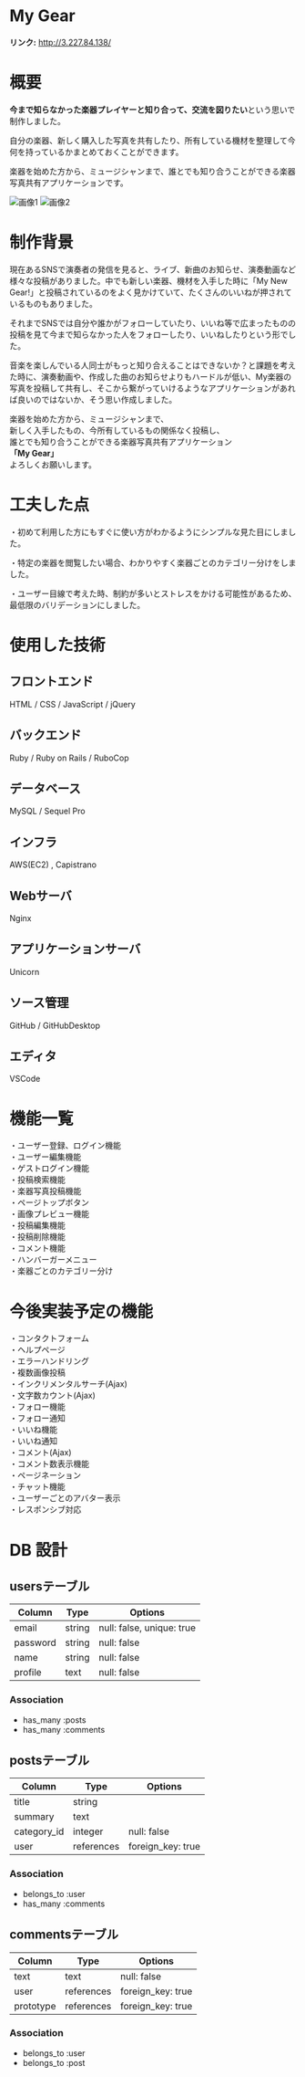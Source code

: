 # My Gear
**リンク:** http://3.227.84.138/

# 概要
**今まで知らなかった楽器プレイヤーと知り合って、交流を図りたい**という思いで制作しました。

自分の楽器、新しく購入した写真を共有したり、所有している機材を整理して今何を持っているかまとめておくことができます。

楽器を始めた方から、ミュージシャンまで、誰とでも知り合うことができる楽器写真共有アプリケーションです。

![画像1](app/assets/images/readme1.png)
![画像2](app/assets/images/readme2.png)

# 制作背景
現在あるSNSで演奏者の発信を見ると、ライブ、新曲のお知らせ、演奏動画など様々な投稿がありました。中でも新しい楽器、機材を入手した時に「My New Gear!」と投稿されているのをよく見かけていて、たくさんのいいねが押されているものもありました。

それまでSNSでは自分や誰かがフォローしていたり、いいね等で広まったものの投稿を見て今まで知らなかった人をフォローしたり、いいねしたりという形でした。

音楽を楽しんでいる人同士がもっと知り合えることはできないか？と課題を考えた時に、演奏動画や、作成した曲のお知らせよりもハードルが低い、My楽器の写真を投稿して共有し、そこから繋がっていけるようなアプリケーションがあれば良いのではないか、そう思い作成しました。

楽器を始めた方から、ミュージシャンまで、  
新しく入手したもの、今所有しているもの関係なく投稿し、  
誰とでも知り合うことができる楽器写真共有アプリケーション  
**「My Gear」**  
よろしくお願いします。

# 工夫した点
・初めて利用した方にもすぐに使い方がわかるようにシンプルな見た目にしました。  

・特定の楽器を閲覧したい場合、わかりやすく楽器ごとのカテゴリー分けをしました。  

・ユーザー目線で考えた時、制約が多いとストレスをかける可能性があるため、最低限のバリデーションにしました。  

# 使用した技術
## フロントエンド
HTML / CSS / JavaScript / jQuery
## バックエンド
Ruby / Ruby on Rails / RuboCop
## データベース
MySQL / Sequel Pro
## インフラ
AWS(EC2) , Capistrano
## Webサーバ
Nginx
## アプリケーションサーバ
Unicorn
## ソース管理
GitHub / GitHubDesktop
## エディタ
VSCode

# 機能一覧
・ユーザー登録、ログイン機能  
・ユーザー編集機能  
・ゲストログイン機能  
・投稿検索機能  
・楽器写真投稿機能  
・ページトップボタン  
・画像プレビュー機能  
・投稿編集機能  
・投稿削除機能  
・コメント機能  
・ハンバーガーメニュー  
・楽器ごとのカテゴリー分け  

# 今後実装予定の機能
・コンタクトフォーム  
・ヘルプページ  
・エラーハンドリング  
・複数画像投稿  
・インクリメンタルサーチ(Ajax)  
・文字数カウント(Ajax)  
・フォロー機能  
・フォロー通知  
・いいね機能  
・いいね通知  
・コメント(Ajax)  
・コメント数表示機能  
・ページネーション  
・チャット機能  
・ユーザーごとのアバター表示  
・レスポンシブ対応  

# DB 設計

## usersテーブル

| Column       | Type   | Options                   |
| ------------ | ------ | ------------------------- |
| email        | string | null: false, unique: true |
| password     | string | null: false               |
| name         | string | null: false               |
| profile      | text   | null: false               |

### Association
- has_many :posts
- has_many :comments

## postsテーブル

| Column       | Type       | Options           |
| ------------ | ---------- | ----------------- |
| title        | string     |                   |
| summary      | text       |                   |
| category_id  | integer    | null: false       |
| user         | references | foreign_key: true |

### Association
- belongs_to :user
- has_many :comments

## commentsテーブル

| Column    | Type       | Options           |
| --------- | ---------- | ----------------- |
| text      | text       | null: false       |
| user      | references | foreign_key: true |
| prototype | references | foreign_key: true |

### Association
- belongs_to :user
- belongs_to :post

